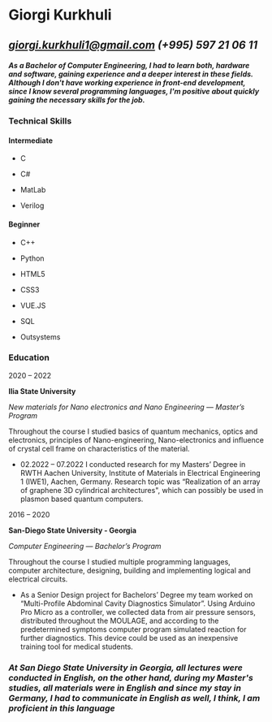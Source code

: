 # **Giorgi Kurkhuli**

## ***[giorgi.kurkhuli1@gmail.com](mailto:giorgi.kurkhuli1@gmail.com)       (+995) 597 21 06 11***


#### *As a Bachelor of Computer Engineering, I had to learn both, hardware and software, gaining experience and a deeper interest in these fields. Although I don't have working experience in front-end development, since I know several programming languages, I'm positive about quickly gaining the necessary skills for the job.*


### **Technical Skills**

####  Intermediate
  
  * C
    
  * C#
    
  * MatLab
    
  * Verilog
    
####  Beginner
  
  * C++

  * Python

  * HTML5
    
  * CSS3
    
  * VUE.JS
    
  * SQL
    
  * Outsystems


### **Education**

  2020 – 2022
  
  **Ilia State University**
  
*New materials for Nano electronics and Nano Engineering — Master’s Program*

  
  Throughout the course I studied basics of quantum mechanics, optics and electronics, principles of Nano-engineering, Nano-electronics and influence of crystal cell frame on characteristics of the material.
*  02.2022 – 07.2022 I conducted research for my Masters’ Degree in RWTH Aachen University, Institute of Materials in Electrical Engineering 1 (IWE1), Aachen, Germany. Research topic was “Realization of an array of graphene 3D cylindrical architectures", which can possibly be used in plasmon based quantum computers.

2016 – 2020

**San-Diego State University - Georgia**

*Computer Engineering — Bachelor’s Program*


Throughout the course I studied multiple programming languages, computer architecture, designing, building and implementing logical and electrical circuits.
*  As a Senior Design project for Bachelors’ Degree my team worked on “Multi-Profile Abdominal Cavity Diagnostics Simulator”. Using Arduino Pro Micro as a controller, we collected data from air pressure sensors, distributed throughout the MOULAGE, and according to the predetermined symptoms computer program simulated reaction for further diagnostics. This device could be used as an inexpensive training tool for medical students.


### *At San Diego State University in Georgia, all lectures were conducted in English, on the other hand, during my Master's studies, all materials were in English and since my stay in Germany, I had to communicate in English as well, I think, **I am proficient in this language***
